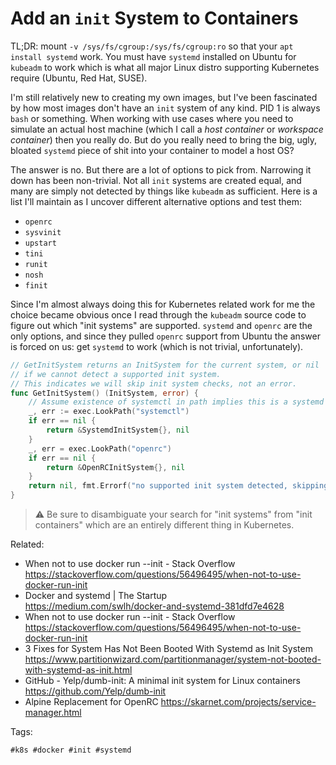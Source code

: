 # Add an `init` System to Containers

TL;DR: mount `-v /sys/fs/cgroup:/sys/fs/cgroup:ro` so that your `apt
install systemd` work. You must have `systemd` installed on Ubuntu for
`kubeadm` to work which is what all major Linux distro supporting
Kubernetes require (Ubuntu, Red Hat, SUSE).

I'm still relatively new to creating my own images, but I've been
fascinated by how most images don't have an `init` system of any kind.
PID 1 is always `bash` or something. When working with use cases where
you need to simulate an actual host machine (which I call a *host
container* or *workspace container*) then you really do. But do you
really need to bring the big, ugly, bloated `systemd` piece of shit into
your container to model a host OS?

The answer is no. But there are a lot of options to pick from. Narrowing
it down has been non-trivial. Not all `init` systems are created equal,
and many are simply not detected by things like `kubeadm` as sufficient. Here is a list I'll maintain as I uncover different alternative options and test them:

* `openrc`
* `sysvinit`
* `upstart`
* `tini`
* `runit`
* `nosh`
* `finit`

Since I'm almost always doing this for Kubernetes related work for me
the choice became obvious once I read through the `kubeadm` source code
to figure out which "init systems" are supported. `systemd` and `openrc`
are the only options, and since they pulled `openrc` support from Ubuntu
the answer is forced on us: get `systemd` to work (which is not trivial,
unfortunately).

```go
// GetInitSystem returns an InitSystem for the current system, or nil
// if we cannot detect a supported init system.
// This indicates we will skip init system checks, not an error.
func GetInitSystem() (InitSystem, error) {
	// Assume existence of systemctl in path implies this is a systemd system:
	_, err := exec.LookPath("systemctl")
	if err == nil {
		return &SystemdInitSystem{}, nil
	}
	_, err = exec.LookPath("openrc")
	if err == nil {
		return &OpenRCInitSystem{}, nil
	}
	return nil, fmt.Errorf("no supported init system detected, skipping checking for services")
}
```

> ⚠️
> Be sure to disambiguate your search for "init systems" from "init
> containers" which are an entirely different thing in Kubernetes.

Related:

* When not to use docker run \--init - Stack Overflow  
  <https://stackoverflow.com/questions/56496495/when-not-to-use-docker-run-init>
* Docker and systemd \| The Startup  
  <https://medium.com/swlh/docker-and-systemd-381dfd7e4628>
* When not to use docker run \--init - Stack Overflow  
  <https://stackoverflow.com/questions/56496495/when-not-to-use-docker-run-init>
* 3 Fixes for System Has Not Been Booted With Systemd as Init System  
  <https://www.partitionwizard.com/partitionmanager/system-not-booted-with-systemd-as-init.html>
* GitHub - Yelp/dumb-init: A minimal init system for Linux containers  
  <https://github.com/Yelp/dumb-init>
* Alpine Replacement for OpenRC
  <https://skarnet.com/projects/service-manager.html>

Tags:

    #k8s #docker #init #systemd
